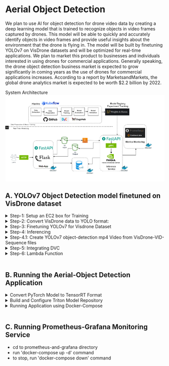 # Aerial Object Detection
We plan to use AI for object detection for drone video data by creating a deep learning model that is trained to recognize objects in video frames captured by drones. This model will be able to quickly and accurately identify objects in video frames and provide useful insights about the environment that the drone is flying in. The model will be built by finetuning YOLOv7 on VisDrone datasets and will be optimized for real-time applications. We plan to market this product to businesses and individuals interested in using drones for commercial applications. Generally speaking, the drone object detection business market is expected to grow significantly in coming years as the use of drones for commercial applications increases. According to a report by MarketsandMarkets, the global drone analytics market is expected to be worth $2.2 billion by 2022.


System Architecture
![AerialDetectionArchitecture Image](AerialDetectionArchitecture.png)

## A. YOLOv7 Object Detection model finetuned on VisDrone dataset 
<details>
    <summary> Step-1: Setup an EC2 box for Training </summary>

- Instantiate a p3.2xlarge EC2 box (for data-parallel training get p3.8xlarge box) with the following AMI:
Deep Learning AMI GPU PyTorch 1.12.1 (Amazon Linux 2) 20221005
- Open ports 22, 80, 443, 8000-8002 from anywhere
- AWS configure
- source activate pytorch
- configure git if needed
- initialize wandb

</details>
<details>
    <summary> Step-2: Convert VisDrone data to YOLO format:</summary>

## Step-2.1: Convert VisDrone DET data

- git clone https://github.com/dnautiyal/aerial-detection-mlops.git
- cd aerial-detection-mlops
- pip3 install -r yolov7/requirements.txt
- mkdir VisDrone
- cd VisDrone
- aws s3 cp s3://aerial-detection-mlops4/data/visdrone/raw-data/DET/VisDrone2019-DET-train.zip VisDrone2019-DET-train.zip
- aws s3 cp s3://aerial-detection-mlops4/data/visdrone/raw-data/DET/VisDrone2019-DET-val.zip VisDrone2019-DET-val.zip
- aws s3 cp s3://aerial-detection-mlops4/data/visdrone/raw-data/DET/VisDrone2019-DET-test-dev.zip VisDrone2019-DET-test-dev.zip
- unzip -d . VisDrone2019-DET-val.zip
- unzip -d . VisDrone2019-DET-train.zip
- unzip -d . VisDrone2019-DET-test-dev.zip
- mkdir VisDrone2019-DET-val
- mv -r annotations images VisDrone2019-DET-val
- cd /home/ec2-user/aerial-detection-mlops
- mkdir -r VisDrone/VisDrone2019-VID-test-dev
- python3 ./src/yolo_data_utils/convert_visdrone_DET_data_to_yolov7.py --output_image_size "(960, 544)"
- aws s3 cp s3://aerial-detection-mlops4/data/visdrone/yolov7-data/DET/VisDrone2019-DET-YOLOv7.zip VisDrone2019-DET-YOLOv7.zip 
- You can cleanup the VisDrone directory by deleting all the zip files containing the raw data.

## Step-2.2: Convert VisDrone VID data

- cd VisDrone
- aws s3 cp s3://aerial-detection-mlops4/data/visdrone/raw-data/Video/VisDrone2019-VID-train.zip VisDrone2019-VID-train.zip
- aws s3 cp s3://aerial-detection-mlops4/data/visdrone/raw-data/Video/VisDrone2019-VID-test-dev.zip VisDrone2019-VID-test-dev.zip
- aws s3 cp s3://aerial-detection-mlops4/data/visdrone/raw-data/Video/VisDrone2019-VID-val.zip VisDrone2019-VID-val.zip
- unzip -d . VisDrone2019-VID-train.zip
- unzip -d . VisDrone2019-VID-test-dev.zip
- unzip -d . VisDrone2019-VID-val.zip  
- mkdir -r VisDrone2019-VID-val/annotations
- mkdir -r VisDrone2019-VID-val/sequences
- cd ..
- python3 ./src/yolo_data_utils/convert_visdrone_VID_data_to_yolov7.py --output_image_size "(960, 544)"
- aws s3 cp VisDrone2019-VID-YOLOv7.zip s3://aerial-detection-mlops4/data/visdrone/yolov7-data/Video/VisDrone2019-DET-YOLOv7.zip
- You can cleanup the VisDrone directory by deleting all the zip files containing the raw data.
</details>

<details>
    <summary> Step-3: Finetuning YOLOv7 for Visdrone Dataset</summary>

- cd aerial-detection-mlops
- git clone https://github.com/ultralytics/yolov5.git
- pip3 install -r yolov5/requirements.txt 
- cd VisDrone
- aws s3 cp s3://aerial-detection-mlops4/data/visdrone/yolov7-data/DET/VisDrone2019-DET-YOLOv7.zip VisDrone2019-DET-YOLOv7.zip
- unzip -d . VisDrone2019-DET-YOLOv7.zip
- aws s3 cp s3://aerial-detection-mlops4/data/visdrone/yolov7-data/Video/VisDrone2019-VID-YOLOv7.zip VisDrone2019-VID-YOLOv7.zip
- unzip -d . VisDrone2019-VID-YOLOv7.zip
- cd ..
- use vim on ./src/train/train_yolo7.sh, and make sure you are running the right line. Are you on one GPU? Then don't run the distributed one.
	- in case you messed up above, you might need to remove the cached data, ala 
```
	rm ./aerial-detection-mlops/VisDrone/VisDrone2019-DET-YOLOv7/train/labels.cache  
	rm ./aerial-detection-mlops/VisDrone/VisDrone2019-DET-YOLOv7/val/labels.cache
```

- bash ./src/train/train_yolov7.sh
- Save the best model to s3:
	 aws s3 sync ./exp11 s3://aerial-detection-mlops4/model/Visdrone/Yolov7/<yyyyMMdd>/<run_name>


</details>
<details>
    <summary> Step-4: Inferencing </summary>

- cd yolov7
- aws s3 cp s3://aerial-detection-mlops4/model/Visdrone/Yolov7/20221026/exp11/weights/best.pt ae-yolov7-best.pt
- python3 detect.py --weights ae-yolov7-best.pt --conf 0.4 --img-size 640 --source ../9999938_00000_d_0000208.jpg
- python3 detect.py --weights ae-yolov7-best.pt --conf 0.25 --img-size 640 --source yourvideo.mp4
### load the file to s3
- aws s3 cp runs/detect/exp2/9999938_00000_d_0000208.jpg s3://aerial-detection-mlops4/inferencing/test.jpg

</details>
<details>
    <summary> Step-4.1: Create YOLOv7 object-detection mp4 Video from VisDrone-VID-Sequence files </summary>

- go to aerial-detection-mlops directoru
- git pull https://github.com/dnautiyal/aerial-detection-mlops.git
- create directories: "inferencing/video/input/" and "inferencing/video/output/"
- go to "aerial-detection-mlops/inferencing/video/input/" folder
- aws s3 cp  s3://aerial-detection-mlops4/data/visdrone/raw-data/Video/VisDrone2019-VID-test-challenge.zip VisDrone2019-VID-test-challenge.zip
- unzip -d . VisDrone2019-VID-test-challenge.zip
- go back to aerial-detection-mlops/yolov7 directory
- python3 ../src/yolo_data_utils/convert_image_sequences_to_video.py --image_sequence_folder ../inferencing/video/input/VisDrone2019-VID-test-challenge/sequences
   --output_mp4_video_folder ../inferencing/video/output --output_image_size "(960,544)" --fps 10
- go to  "aerial-detection-mlops/inferencing/video/output/" and execute the following command
- aws s3 cp uav0000006_06900_v.mp4 s3://deepak-mlops4-dev/capstone/deleteit/uav0000006_06900_v.mp4

</details>

<details>
    <summary> Step-5: Integrating DVC </summary>

- yum install pip
- pip3 install dvc
- dvc init
- dvc remote add yolov7_det_data -d s3://aerial-detection-mlops4/data/visdrone/yolov7-data/DET/VisDrone2019-DET-YOLOv7.zip
- dvc remote add raw_data_det_train s3://aerial-detection-mlops4/data/visdrone/raw-data/DET/VisDrone2019-DET-train.zip
- dvc remote add raw_data_det_val s3://aerial-detection-mlops4/data/visdrone/raw-data/DET/VisDrone2019-DET-val.zip
- dvc remote add raw_data_det_test-dev s3://aerial-detection-mlops4/data/visdrone/raw-data/DET/VisDrone2019-DET-test-dev.zip
- dvc remote add raw_data_det_test-challenge s3://aerial-detection-mlops4/data/visdrone/raw-data/DET/VisDrone2019-DET-test-challenge.zip
- dvc add .
- git commit -m "dvc init"

</details>

<details>
    <summary> Step-6: Lambda Function </summary>
    
- created Lambda function aerial-detection-mlops-lambda
- IAM role used is aerial-detection-mlops-lambda-role
- the function is triggered whenever we drop a file in s3://aerial-detection-mlops4/inferencing/photos/input folder
- this function will call a detection-service that will inturn call the triton server
</details>

<br/>

## B. Running the Aerial-Object Detection Application

<details>
    <summary> Convert PyTorch Model to TensorRT Format </summary>

- conda activate pytorch
- git clone https://github.com/dnautiyal/aerial-detection-mlops.git
- cd aerial-detection-mlops
- cd yolov7
- aws s3 cp s3://aerial-detection-mlops4/model/Visdrone/Yolov7/20221026/exp11/weights/best.pt ae-yolov7-best.pt
#### install onnx-simplifier not listed in general yolov7 requirements.txt
- pip3 install onnx-simplifier
#### Pytorch Yolov7 -> ONNX with grid, EfficientNMS plugin and dynamic batch size
- python export.py --weights ./ae-yolov7-best.pt --grid --end2end --dynamic-batch --simplify --topk-all 100 --iou-thres 0.65 --conf-thres 0.35 --img-size 960 960
#### ONNX -> TensorRT with trtexec and docker ... for CUDA version 11.6 you need nvcr.io/nvidia/tensorrt:22.02-py3
- docker run -it --rm --gpus=all nvcr.io/nvidia/tensorrt:22.02-py3
#### Copy onnx -> container:
- docker cp ae-yolov7-best.onnx <container-id>:/workspace/
#### Export with FP16 precision, min batch 1, opt batch 8 and max batch 8
- ./tensorrt/bin/trtexec --onnx=ae-yolov7-best.onnx --minShapes=images:1x3x960x960 --optShapes=images:8x3x960x960 --maxShapes=images:8x3x960x960 --fp16 --workspace=4096 --saveEngine=ae-yolov7-best-fp16-1x8x8.engine --timingCacheFile=timing.cache
#### Test engine
- ./tensorrt/bin/trtexec --loadEngine=ae-yolov7-best-fp16-1x8x8.engine
#### Copy engine -> host:
- docker cp <container-id>:/workspace/ae-yolov7-best-fp16-1x8x8.engine .
#### copy everthing to s3
- aws s3 cp ae-yolov7-best.pt s3://aerial-detection-mlops4/model/Visdrone/Yolov7/best/ae-yolov7-best.pt
- aws s3 cp ae-yolov7-best.onnx s3://aerial-detection-mlops4/model/Visdrone/Yolov7/best/ae-yolov7-best.onnx
- aws s3 cp ae-yolov7-best-fp16-1x8x8.engine s3://aerial-detection-mlops4/model/Visdrone/Yolov7/best/ae-yolov7-best-fp16-1x8x8.engine
</details>

<details>
    <summary> Build and Configure Triton Model Repository </summary>

#### Create folder structure
- mkdir -p triton-deploy/models/yolov7/1/
- aws s3 cp s3://aerial-detection-mlops4/model/Visdrone/Yolov7/best/ae-yolov7-best-fp16-1x8x8.engine .
- touch triton-deploy/models/yolov7/config.pbtxt
- vim triton-deploy/models/yolov7/config.pbtxt
### write following content to the file

```
name: "yolov7-visdrone-finetuned"
platform: "tensorrt_plan"
max_batch_size: 8
dynamic_batching { }
```

#
### Place model and upload to s3
- mv ae-yolov7-best-fp16-1x8x8.engine triton-deploy/models/yolov7/1/model.plan
- aws s3 sync triton-deploy s3://aerial-detection-mlops4/model/Visdrone/Yolov7/triton-deploy

</details>
<details>
<summary> Running Application using Docker-Compose</summary>

- Run all the endpoints (`docker-compose -f docker-compose.yaml up --build`)
- GO to the main website (<http://ec2.ip.address:8006>)
</details>

<br/>

## C. Running Prometheus-Grafana Monitoring Service


- cd to prometheus-and-grafana directory
- run 'docker-compose up -d' command
- to stop, run 'docker-compose down' command

